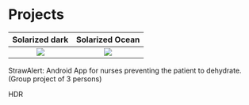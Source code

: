 # Projects

Solarized dark             |  Solarized Ocean
:-------------------------:|:-------------------------:
![](https://...Dark.png)  |  ![](https://...Ocean.png)
StrawAlert: Android App for nurses preventing the patient to dehydrate. (Group project of 3 persons)

HDR
